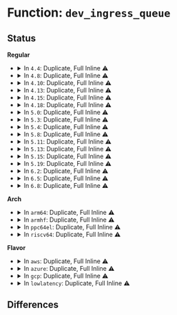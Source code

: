 # Function: <code>dev_ingress_queue</code>

## Status
<b>Regular</b>
<ul>
<li>
<details>
<summary>In <code>4.4</code>: Duplicate, Full Inline ⚠️</summary>

**Collision:** Static Duplication

**Inline:** Full

**Transformation:** False

**Instances:**

```
In net/core/dev.c (0)
Location: include/linux/rtnetlink.h:75
Inline: True
```
```
In net/sched/sch_generic.c (0)
Location: include/linux/rtnetlink.h:75
Inline: True
```
```
In net/sched/sch_api.c (0)
Location: include/linux/rtnetlink.h:75
Inline: True
```
</details>
</li>
<li>
<details>
<summary>In <code>4.8</code>: Duplicate, Full Inline ⚠️</summary>

**Collision:** Static Duplication

**Inline:** Full

**Transformation:** False

**Instances:**

```
In net/core/dev.c (0)
Location: include/linux/rtnetlink.h:75
Inline: True
```
```
In net/sched/sch_generic.c (0)
Location: include/linux/rtnetlink.h:75
Inline: True
```
```
In net/sched/sch_api.c (0)
Location: include/linux/rtnetlink.h:75
Inline: True
```
</details>
</li>
<li>
<details>
<summary>In <code>4.10</code>: Duplicate, Full Inline ⚠️</summary>

**Collision:** Static Duplication

**Inline:** Full

**Transformation:** False

**Instances:**

```
In net/core/dev.c (0)
Location: include/linux/rtnetlink.h:75
Inline: True
```
```
In net/sched/sch_generic.c (0)
Location: include/linux/rtnetlink.h:75
Inline: True
```
```
In net/sched/sch_api.c (0)
Location: include/linux/rtnetlink.h:75
Inline: True
```
</details>
</li>
<li>
<details>
<summary>In <code>4.13</code>: Duplicate, Full Inline ⚠️</summary>

**Collision:** Static Duplication

**Inline:** Full

**Transformation:** False

**Instances:**

```
In net/core/dev.c (0)
Location: include/linux/rtnetlink.h:76
Inline: True
```
```
In net/sched/sch_generic.c (0)
Location: include/linux/rtnetlink.h:76
Inline: True
```
```
In net/sched/sch_api.c (0)
Location: include/linux/rtnetlink.h:76
Inline: True
```
</details>
</li>
<li>
<details>
<summary>In <code>4.15</code>: Duplicate, Full Inline ⚠️</summary>

**Collision:** Static Duplication

**Inline:** Full

**Transformation:** False

**Instances:**

```
In net/core/dev.c (0)
Location: include/linux/rtnetlink.h:79
Inline: True
```
```
In net/sched/sch_generic.c (0)
Location: include/linux/rtnetlink.h:79
Inline: True
```
```
In net/sched/sch_api.c (0)
Location: include/linux/rtnetlink.h:79
Inline: True
```
</details>
</li>
<li>
<details>
<summary>In <code>4.18</code>: Duplicate, Full Inline ⚠️</summary>

**Collision:** Static Duplication

**Inline:** Full

**Transformation:** False

**Instances:**

```
In net/core/dev.c (0)
Location: include/linux/rtnetlink.h:81
Inline: True
```
```
In net/sched/sch_generic.c (0)
Location: include/linux/rtnetlink.h:81
Inline: True
```
```
In net/sched/sch_api.c (0)
Location: include/linux/rtnetlink.h:81
Inline: True
```
</details>
</li>
<li>
<details>
<summary>In <code>5.0</code>: Duplicate, Full Inline ⚠️</summary>

**Collision:** Static Duplication

**Inline:** Full

**Transformation:** False

**Instances:**

```
In net/core/dev.c (0)
Location: include/linux/rtnetlink.h:83
Inline: True
```
```
In net/sched/sch_generic.c (0)
Location: include/linux/rtnetlink.h:83
Inline: True
```
```
In net/sched/sch_api.c (0)
Location: include/linux/rtnetlink.h:83
Inline: True
```
```
In net/sched/cls_api.c (0)
Location: include/linux/rtnetlink.h:83
Inline: True
```
</details>
</li>
<li>
<details>
<summary>In <code>5.3</code>: Duplicate, Full Inline ⚠️</summary>

**Collision:** Static Duplication

**Inline:** Full

**Transformation:** False

**Instances:**

```
In net/core/dev.c (0)
Location: include/linux/rtnetlink.h:83
Inline: True
```
```
In net/sched/sch_generic.c (0)
Location: include/linux/rtnetlink.h:83
Inline: True
```
```
In net/sched/sch_api.c (0)
Location: include/linux/rtnetlink.h:83
Inline: True
```
```
In net/sched/cls_api.c (0)
Location: include/linux/rtnetlink.h:83
Inline: True
```
</details>
</li>
<li>
<details>
<summary>In <code>5.4</code>: Duplicate, Full Inline ⚠️</summary>

**Collision:** Static Duplication

**Inline:** Full

**Transformation:** False

**Instances:**

```
In net/core/dev.c (0)
Location: include/linux/rtnetlink.h:83
Inline: True
```
```
In net/sched/sch_generic.c (0)
Location: include/linux/rtnetlink.h:83
Inline: True
```
```
In net/sched/sch_api.c (0)
Location: include/linux/rtnetlink.h:83
Inline: True
```
```
In net/sched/cls_api.c (0)
Location: include/linux/rtnetlink.h:83
Inline: True
```
</details>
</li>
<li>
<details>
<summary>In <code>5.8</code>: Duplicate, Full Inline ⚠️</summary>

**Collision:** Static Duplication

**Inline:** Full

**Transformation:** False

**Instances:**

```
In net/core/dev.c (ffffffff81a0e6e5)
Location: include/linux/rtnetlink.h:83
Inline: True
Inline callers:
  - net/core/dev.c:dev_ingress_queue_create
```
```
In net/sched/sch_generic.c (ffffffff81a66978)
Location: include/linux/rtnetlink.h:83
Inline: True
Inline callers:
  - net/sched/sch_generic.c:dev_shutdown
  - net/sched/sch_generic.c:dev_init_scheduler
  - net/sched/sch_generic.c:dev_deactivate_many
  - net/sched/sch_generic.c:dev_deactivate_many
```
```
In net/sched/sch_api.c (ffffffff81a67e58)
Location: include/linux/rtnetlink.h:83
Inline: True
Inline callers:
  - net/sched/sch_api.c:tc_dump_tclass
  - net/sched/sch_api.c:tc_dump_qdisc
  - net/sched/sch_api.c:tc_modify_qdisc
  - net/sched/sch_api.c:tc_modify_qdisc
  - net/sched/sch_api.c:tc_get_qdisc
  - net/sched/sch_api.c:qdisc_graft
  - net/sched/sch_api.c:qdisc_graft
```
</details>
</li>
<li>
<details>
<summary>In <code>5.11</code>: Duplicate, Full Inline ⚠️</summary>

**Collision:** Static Duplication

**Inline:** Full

**Transformation:** False

**Instances:**

```
In net/core/dev.c (ffffffff81a0f4c5)
Location: include/linux/rtnetlink.h:83
Inline: True
Inline callers:
  - net/core/dev.c:dev_ingress_queue_create
```
```
In net/sched/sch_generic.c (ffffffff81a6ea58)
Location: include/linux/rtnetlink.h:83
Inline: True
Inline callers:
  - net/sched/sch_generic.c:dev_shutdown
  - net/sched/sch_generic.c:dev_init_scheduler
  - net/sched/sch_generic.c:dev_deactivate_many
  - net/sched/sch_generic.c:dev_deactivate_many
```
```
In net/sched/sch_api.c (ffffffff81a7055b)
Location: include/linux/rtnetlink.h:83
Inline: True
Inline callers:
  - net/sched/sch_api.c:tc_dump_tclass
  - net/sched/sch_api.c:tc_dump_qdisc
  - net/sched/sch_api.c:tc_modify_qdisc
  - net/sched/sch_api.c:tc_modify_qdisc
  - net/sched/sch_api.c:tc_get_qdisc
  - net/sched/sch_api.c:qdisc_graft
  - net/sched/sch_api.c:qdisc_graft
```
</details>
</li>
<li>
<details>
<summary>In <code>5.13</code>: Duplicate, Full Inline ⚠️</summary>

**Collision:** Static Duplication

**Inline:** Full

**Transformation:** False

**Instances:**

```
In net/core/dev.c (ffffffff819f6335)
Location: include/linux/rtnetlink.h:83
Inline: True
Inline callers:
  - net/core/dev.c:dev_ingress_queue_create
```
```
In net/sched/sch_generic.c (ffffffff81a572e8)
Location: include/linux/rtnetlink.h:83
Inline: True
Inline callers:
  - net/sched/sch_generic.c:dev_shutdown
  - net/sched/sch_generic.c:dev_init_scheduler
  - net/sched/sch_generic.c:dev_deactivate_many
  - net/sched/sch_generic.c:dev_deactivate_many
```
```
In net/sched/sch_api.c (ffffffff81a58e5a)
Location: include/linux/rtnetlink.h:83
Inline: True
Inline callers:
  - net/sched/sch_api.c:tc_dump_tclass
  - net/sched/sch_api.c:tc_dump_qdisc
  - net/sched/sch_api.c:tc_modify_qdisc
  - net/sched/sch_api.c:tc_modify_qdisc
  - net/sched/sch_api.c:tc_get_qdisc
  - net/sched/sch_api.c:qdisc_graft
  - net/sched/sch_api.c:qdisc_graft
```
</details>
</li>
<li>
<details>
<summary>In <code>5.15</code>: Duplicate, Full Inline ⚠️</summary>

**Collision:** Static Duplication

**Inline:** Full

**Transformation:** False

**Instances:**

```
In net/core/dev.c (ffffffff81aa7d75)
Location: include/linux/rtnetlink.h:83
Inline: True
Inline callers:
  - net/core/dev.c:dev_ingress_queue_create
```
```
In net/sched/sch_generic.c (ffffffff81b10148)
Location: include/linux/rtnetlink.h:83
Inline: True
Inline callers:
  - net/sched/sch_generic.c:dev_shutdown
  - net/sched/sch_generic.c:dev_init_scheduler
  - net/sched/sch_generic.c:dev_deactivate_many
  - net/sched/sch_generic.c:dev_deactivate_many
```
```
In net/sched/sch_api.c (ffffffff81b11e9a)
Location: include/linux/rtnetlink.h:83
Inline: True
Inline callers:
  - net/sched/sch_api.c:tc_dump_tclass
  - net/sched/sch_api.c:tc_dump_qdisc
  - net/sched/sch_api.c:tc_modify_qdisc
  - net/sched/sch_api.c:tc_modify_qdisc
  - net/sched/sch_api.c:tc_get_qdisc
  - net/sched/sch_api.c:qdisc_graft
  - net/sched/sch_api.c:qdisc_graft
```
</details>
</li>
<li>
<details>
<summary>In <code>5.19</code>: Duplicate, Full Inline ⚠️</summary>

**Collision:** Static Duplication

**Inline:** Full

**Transformation:** False

**Instances:**

```
In net/core/dev.c (ffffffff81c1fc65)
Location: include/linux/rtnetlink.h:83
Inline: True
Inline callers:
  - net/core/dev.c:dev_ingress_queue_create
```
```
In net/sched/sch_generic.c (ffffffff81c97308)
Location: include/linux/rtnetlink.h:83
Inline: True
Inline callers:
  - net/sched/sch_generic.c:dev_shutdown
  - net/sched/sch_generic.c:dev_init_scheduler
  - net/sched/sch_generic.c:dev_deactivate_many
  - net/sched/sch_generic.c:dev_deactivate_many
  - net/sched/sch_generic.c:dev_activate
```
```
In net/sched/sch_api.c (ffffffff81c99182)
Location: include/linux/rtnetlink.h:83
Inline: True
Inline callers:
  - net/sched/sch_api.c:tc_dump_tclass
  - net/sched/sch_api.c:tc_ctl_tclass
  - net/sched/sch_api.c:tc_dump_qdisc
  - net/sched/sch_api.c:tc_modify_qdisc
  - net/sched/sch_api.c:tc_modify_qdisc
  - net/sched/sch_api.c:tc_modify_qdisc
  - net/sched/sch_api.c:tc_modify_qdisc
  - net/sched/sch_api.c:tc_modify_qdisc
  - net/sched/sch_api.c:tc_get_qdisc
  - net/sched/sch_api.c:tc_get_qdisc
  - net/sched/sch_api.c:tc_get_qdisc
  - net/sched/sch_api.c:qdisc_graft
  - net/sched/sch_api.c:qdisc_graft
  - net/sched/sch_api.c:qdisc_tree_reduce_backlog
```
</details>
</li>
<li>
<details>
<summary>In <code>6.2</code>: Duplicate, Full Inline ⚠️</summary>

**Collision:** Static Duplication

**Inline:** Full

**Transformation:** False

**Instances:**

```
In net/core/dev.c (ffffffff81dd09d5)
Location: include/linux/rtnetlink.h:84
Inline: True
Inline callers:
  - net/core/dev.c:dev_ingress_queue_create
```
```
In net/sched/sch_generic.c (ffffffff81e53138)
Location: include/linux/rtnetlink.h:84
Inline: True
Inline callers:
  - net/sched/sch_generic.c:dev_shutdown
  - net/sched/sch_generic.c:dev_init_scheduler
  - net/sched/sch_generic.c:dev_deactivate_many
  - net/sched/sch_generic.c:dev_deactivate_many
  - net/sched/sch_generic.c:dev_activate
```
```
In net/sched/sch_api.c (ffffffff81e55072)
Location: include/linux/rtnetlink.h:84
Inline: True
Inline callers:
  - net/sched/sch_api.c:tc_dump_tclass
  - net/sched/sch_api.c:tc_ctl_tclass
  - net/sched/sch_api.c:tc_dump_qdisc
  - net/sched/sch_api.c:tc_modify_qdisc
  - net/sched/sch_api.c:tc_modify_qdisc
  - net/sched/sch_api.c:tc_modify_qdisc
  - net/sched/sch_api.c:tc_modify_qdisc
  - net/sched/sch_api.c:tc_modify_qdisc
  - net/sched/sch_api.c:tc_get_qdisc
  - net/sched/sch_api.c:tc_get_qdisc
  - net/sched/sch_api.c:tc_get_qdisc
  - net/sched/sch_api.c:qdisc_create
  - net/sched/sch_api.c:qdisc_graft
  - net/sched/sch_api.c:qdisc_graft
  - net/sched/sch_api.c:qdisc_tree_reduce_backlog
```
</details>
</li>
<li>
<details>
<summary>In <code>6.5</code>: Duplicate, Full Inline ⚠️</summary>

**Collision:** Static Duplication

**Inline:** Full

**Transformation:** False

**Instances:**

```
In net/core/dev.c (ffffffff81e415d5)
Location: include/linux/rtnetlink.h:75
Inline: True
Inline callers:
  - net/core/dev.c:dev_ingress_queue_create
```
```
In net/sched/sch_generic.c (ffffffff81eae9b7)
Location: include/linux/rtnetlink.h:75
Inline: True
Inline callers:
  - net/sched/sch_generic.c:dev_shutdown
  - net/sched/sch_generic.c:dev_init_scheduler
  - net/sched/sch_generic.c:dev_deactivate_many
  - net/sched/sch_generic.c:dev_deactivate_many
  - net/sched/sch_generic.c:dev_activate
```
```
In net/sched/sch_api.c (ffffffff81eb0922)
Location: include/linux/rtnetlink.h:75
Inline: True
Inline callers:
  - net/sched/sch_api.c:tc_dump_tclass
  - net/sched/sch_api.c:tc_ctl_tclass
  - net/sched/sch_api.c:tc_dump_qdisc
  - net/sched/sch_api.c:tc_modify_qdisc
  - net/sched/sch_api.c:tc_modify_qdisc
  - net/sched/sch_api.c:tc_modify_qdisc
  - net/sched/sch_api.c:tc_modify_qdisc
  - net/sched/sch_api.c:tc_modify_qdisc
  - net/sched/sch_api.c:tc_get_qdisc
  - net/sched/sch_api.c:tc_get_qdisc
  - net/sched/sch_api.c:tc_get_qdisc
  - net/sched/sch_api.c:qdisc_create
  - net/sched/sch_api.c:qdisc_graft
  - net/sched/sch_api.c:qdisc_tree_reduce_backlog
```
</details>
</li>
<li>
<details>
<summary>In <code>6.8</code>: Duplicate, Full Inline ⚠️</summary>

**Collision:** Static Duplication

**Inline:** Full

**Transformation:** False

**Instances:**

```
In net/core/dev.c (ffffffff81efff55)
Location: include/linux/rtnetlink.h:94
Inline: True
Inline callers:
  - net/core/dev.c:dev_ingress_queue_create
```
```
In net/sched/sch_generic.c (ffffffff81f71454)
Location: include/linux/rtnetlink.h:94
Inline: True
Inline callers:
  - net/sched/sch_generic.c:dev_shutdown
  - net/sched/sch_generic.c:dev_init_scheduler
  - net/sched/sch_generic.c:dev_deactivate_many
  - net/sched/sch_generic.c:dev_deactivate_many
  - net/sched/sch_generic.c:dev_activate
```
```
In net/sched/sch_api.c (ffffffff81f73392)
Location: include/linux/rtnetlink.h:94
Inline: True
Inline callers:
  - net/sched/sch_api.c:tc_dump_tclass
  - net/sched/sch_api.c:tc_ctl_tclass
  - net/sched/sch_api.c:tc_dump_qdisc
  - net/sched/sch_api.c:tc_modify_qdisc
  - net/sched/sch_api.c:tc_modify_qdisc
  - net/sched/sch_api.c:tc_modify_qdisc
  - net/sched/sch_api.c:tc_modify_qdisc
  - net/sched/sch_api.c:tc_modify_qdisc
  - net/sched/sch_api.c:tc_get_qdisc
  - net/sched/sch_api.c:tc_get_qdisc
  - net/sched/sch_api.c:tc_get_qdisc
  - net/sched/sch_api.c:qdisc_create
  - net/sched/sch_api.c:qdisc_graft
  - net/sched/sch_api.c:qdisc_tree_reduce_backlog
```
</details>
</li>
</ul>
<b>Arch</b>
<ul>
<li>
<details>
<summary>In <code>arm64</code>: Duplicate, Full Inline ⚠️</summary>

**Collision:** Static Duplication

**Inline:** Full

**Transformation:** False

**Instances:**

```
In net/core/dev.c (0)
Location: include/linux/rtnetlink.h:83
Inline: True
```
```
In net/sched/sch_generic.c (0)
Location: include/linux/rtnetlink.h:83
Inline: True
```
```
In net/sched/sch_api.c (0)
Location: include/linux/rtnetlink.h:83
Inline: True
```
```
In net/sched/cls_api.c (0)
Location: include/linux/rtnetlink.h:83
Inline: True
```
</details>
</li>
<li>
<details>
<summary>In <code>armhf</code>: Duplicate, Full Inline ⚠️</summary>

**Collision:** Static Duplication

**Inline:** Full

**Transformation:** False

**Instances:**

```
In net/core/dev.c (c0cf2c54)
Location: include/linux/rtnetlink.h:83
Inline: True
Inline callers:
  - net/core/dev.c:dev_ingress_queue_create
```
```
In net/sched/sch_generic.c (c0d4c77c)
Location: include/linux/rtnetlink.h:83
Inline: True
Inline callers:
  - net/sched/sch_generic.c:dev_shutdown
  - net/sched/sch_generic.c:dev_init_scheduler
  - net/sched/sch_generic.c:dev_deactivate_many
  - net/sched/sch_generic.c:dev_deactivate_many
```
```
In net/sched/sch_api.c (c0d4e160)
Location: include/linux/rtnetlink.h:83
Inline: True
Inline callers:
  - net/sched/sch_api.c:tc_dump_tclass
  - net/sched/sch_api.c:tc_dump_qdisc
  - net/sched/sch_api.c:tc_modify_qdisc
  - net/sched/sch_api.c:tc_modify_qdisc
  - net/sched/sch_api.c:tc_get_qdisc
  - net/sched/sch_api.c:qdisc_graft
  - net/sched/sch_api.c:qdisc_graft
```
```
In net/sched/cls_api.c (c0d51708)
Location: include/linux/rtnetlink.h:83
Inline: True
Inline callers:
  - net/sched/cls_api.c:tc_dev_block
```
</details>
</li>
<li>
<details>
<summary>In <code>ppc64el</code>: Duplicate, Full Inline ⚠️</summary>

**Collision:** Static Duplication

**Inline:** Full

**Transformation:** False

**Instances:**

```
In net/core/dev.c (c000000000cb7c88)
Location: include/linux/rtnetlink.h:83
Inline: True
Inline callers:
  - net/core/dev.c:dev_ingress_queue_create
```
```
In net/sched/sch_generic.c (c000000000d336e0)
Location: include/linux/rtnetlink.h:83
Inline: True
Inline callers:
  - net/sched/sch_generic.c:dev_shutdown
  - net/sched/sch_generic.c:dev_init_scheduler
  - net/sched/sch_generic.c:dev_deactivate_many
  - net/sched/sch_generic.c:dev_deactivate_many
```
```
In net/sched/sch_api.c (c000000000d3674c)
Location: include/linux/rtnetlink.h:83
Inline: True
Inline callers:
  - net/sched/sch_api.c:tc_dump_tclass
  - net/sched/sch_api.c:tc_dump_qdisc
  - net/sched/sch_api.c:tc_modify_qdisc
  - net/sched/sch_api.c:tc_modify_qdisc
  - net/sched/sch_api.c:tc_get_qdisc
  - net/sched/sch_api.c:qdisc_graft
  - net/sched/sch_api.c:qdisc_graft
```
```
In net/sched/cls_api.c (c000000000d3a3a0)
Location: include/linux/rtnetlink.h:83
Inline: True
Inline callers:
  - net/sched/cls_api.c:tc_dev_block
```
</details>
</li>
<li>
<details>
<summary>In <code>riscv64</code>: Duplicate, Full Inline ⚠️</summary>

**Collision:** Static Duplication

**Inline:** Full

**Transformation:** False

**Instances:**

```
In net/core/dev.c (ffffffe0007610ec)
Location: include/linux/rtnetlink.h:83
Inline: True
Inline callers:
  - net/core/dev.c:dev_ingress_queue_create
```
```
In net/sched/sch_generic.c (ffffffe0007ab69c)
Location: include/linux/rtnetlink.h:83
Inline: True
Inline callers:
  - net/sched/sch_generic.c:dev_shutdown
  - net/sched/sch_generic.c:dev_init_scheduler
  - net/sched/sch_generic.c:dev_deactivate_many
  - net/sched/sch_generic.c:dev_deactivate_many
```
```
In net/sched/sch_api.c (ffffffe0007ad316)
Location: include/linux/rtnetlink.h:83
Inline: True
Inline callers:
  - net/sched/sch_api.c:tc_dump_tclass
  - net/sched/sch_api.c:tc_dump_qdisc
  - net/sched/sch_api.c:tc_modify_qdisc
  - net/sched/sch_api.c:tc_modify_qdisc
  - net/sched/sch_api.c:tc_get_qdisc
  - net/sched/sch_api.c:qdisc_graft
  - net/sched/sch_api.c:qdisc_graft
```
```
In net/sched/cls_api.c (ffffffe0007af660)
Location: include/linux/rtnetlink.h:83
Inline: True
Inline callers:
  - net/sched/cls_api.c:tc_dev_block
```
</details>
</li>
</ul>
<b>Flavor</b>
<ul>
<li>
<details>
<summary>In <code>aws</code>: Duplicate, Full Inline ⚠️</summary>

**Collision:** Static Duplication

**Inline:** Full

**Transformation:** False

**Instances:**

```
In net/core/dev.c (0)
Location: include/linux/rtnetlink.h:83
Inline: True
```
```
In net/sched/sch_generic.c (0)
Location: include/linux/rtnetlink.h:83
Inline: True
```
```
In net/sched/sch_api.c (0)
Location: include/linux/rtnetlink.h:83
Inline: True
```
```
In net/sched/cls_api.c (0)
Location: include/linux/rtnetlink.h:83
Inline: True
```
</details>
</li>
<li>
<details>
<summary>In <code>azure</code>: Duplicate, Full Inline ⚠️</summary>

**Collision:** Static Duplication

**Inline:** Full

**Transformation:** False

**Instances:**

```
In net/core/dev.c (0)
Location: include/linux/rtnetlink.h:83
Inline: True
```
```
In net/sched/sch_generic.c (0)
Location: include/linux/rtnetlink.h:83
Inline: True
```
```
In net/sched/sch_api.c (0)
Location: include/linux/rtnetlink.h:83
Inline: True
```
```
In net/sched/cls_api.c (0)
Location: include/linux/rtnetlink.h:83
Inline: True
```
</details>
</li>
<li>
<details>
<summary>In <code>gcp</code>: Duplicate, Full Inline ⚠️</summary>

**Collision:** Static Duplication

**Inline:** Full

**Transformation:** False

**Instances:**

```
In net/core/dev.c (0)
Location: include/linux/rtnetlink.h:83
Inline: True
```
```
In net/sched/sch_generic.c (0)
Location: include/linux/rtnetlink.h:83
Inline: True
```
```
In net/sched/sch_api.c (0)
Location: include/linux/rtnetlink.h:83
Inline: True
```
```
In net/sched/cls_api.c (0)
Location: include/linux/rtnetlink.h:83
Inline: True
```
</details>
</li>
<li>
<details>
<summary>In <code>lowlatency</code>: Duplicate, Full Inline ⚠️</summary>

**Collision:** Static Duplication

**Inline:** Full

**Transformation:** False

**Instances:**

```
In net/core/dev.c (0)
Location: include/linux/rtnetlink.h:83
Inline: True
```
```
In net/sched/sch_generic.c (0)
Location: include/linux/rtnetlink.h:83
Inline: True
```
```
In net/sched/sch_api.c (0)
Location: include/linux/rtnetlink.h:83
Inline: True
```
```
In net/sched/cls_api.c (0)
Location: include/linux/rtnetlink.h:83
Inline: True
```
</details>
</li>
</ul>

## Differences
